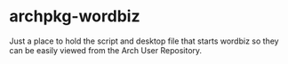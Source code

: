 archpkg-wordbiz
===============
Just a place to hold the script and desktop file that starts wordbiz so they can be easily viewed from the Arch User Repository.
